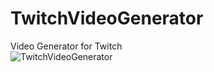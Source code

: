 # TwitchVideoGenerator
Video Generator for Twitch </br>
![TwitchVideoGenerator](https://i.imgur.com/QAN64hT.png)
